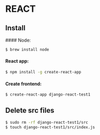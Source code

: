 # REACT
## Install
#### Node:

```sh
$ brew install node
```

#### React app:

```sh
$ npm install -g create-react-app
```

#### Create frontend:

```sh
$ create-react-app django-react-test1
```

## Delete src files

```sh
$ sudo rm -rf django-react-test1/src
$ touch django-react-test1/src/index.js
```